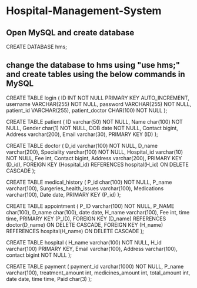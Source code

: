 # Hospital-Management-System
## Open MySQL and create database 
   CREATE DATABASE hms;
## change the database to hms using "use hms;" and create tables using the below commands in MySQL
   CREATE TABLE login (
    ID INT NOT NULL PRIMARY KEY AUTO_INCREMENT,
    username VARCHAR(255) NOT NULL,
    password VARCHAR(255) NOT NULL,
    patient_id VARCHAR(255),
    patient_doctor CHAR(100) NOT NULL
);


CREATE TABLE patient (
    ID varchar(50) NOT NULL,
    Name char(100) NOT NULL,
    Gender char(1) NOT NULL,
    DOB date NOT NULL,
    Contact bigint,
    Address varchar(200),
    Email varchar(30),
    PRIMARY KEY (ID)
);

CREATE TABLE doctor (
    D_id varchar(100) NOT NULL,
    D_name varchar(200),
    Speciality varchar(100) NOT NULL,
    Hospital_id varchar(10) NOT NULL,
    Fee int,
    Contact bigint,
    Address varchar(200),
    PRIMARY KEY (D_id),
    FOREIGN KEY (Hospital_id) REFERENCES hospital(H_id) ON DELETE CASCADE
);




CREATE TABLE medical_history (
    P_id char(100) NOT NULL,
    P_name varchar(100),
    Surgeries_health_issues varchar(100),
    Medications varchar(100),
    Date date,
    PRIMARY KEY (P_id)
);

CREATE TABLE appointment (
    P_ID varchar(100) NOT NULL,
    P_NAME char(100),
    D_name char(100),
    date date,
    H_name varchar(100),
    Fee int,
    time time,
    PRIMARY KEY (P_ID),
    FOREIGN KEY (D_name) REFERENCES doctor(D_name) ON DELETE CASCADE,
    FOREIGN KEY (H_name) REFERENCES hospital(H_name) ON DELETE CASCADE
);

CREATE TABLE hospital (
    H_name varchar(100) NOT NULL,
    H_id varchar(100) PRIMARY KEY,
    Email varchar(100),
    Address varchar(100),
    contact bigint NOT NULL
);

CREATE TABLE payment (
    payment_id varchar(1000) NOT NULL,
    P_name varchar(100),
    treatment_amount int,
    medicines_amount int,
    total_amount int,
    date date,
    time time,
    Paid char(3)
);
  